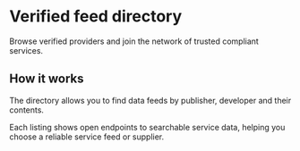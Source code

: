 # Verified feed directory

Browse verified providers and join the network of trusted compliant services.

## How it works

The directory allows you to find data feeds by publisher, developer and their contents.

Each listing shows open endpoints to searchable service data, helping you choose a reliable service feed or supplier.
